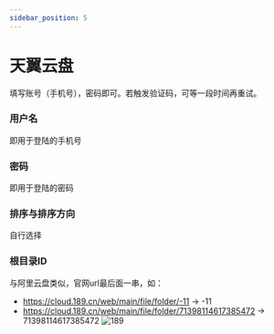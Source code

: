 ```yaml
---
sidebar_position: 5
---
```


# 天翼云盘
填写账号（手机号），密码即可。若触发验证码，可等一段时间再重试。
### 用户名
即用于登陆的手机号
### 密码
即用于登陆的密码
### 排序与排序方向
自行选择
### 根目录ID
与阿里云盘类似，官网url最后面一串，如：
- https://cloud.189.cn/web/main/file/folder/-11 -> -11
- https://cloud.189.cn/web/main/file/folder/71398114617385472 -> 71398114617385472
![189](https://store.heytapimage.com/cdo-portal/feedback/202111/24/1c9594811caad761c038a41c91364964.png)